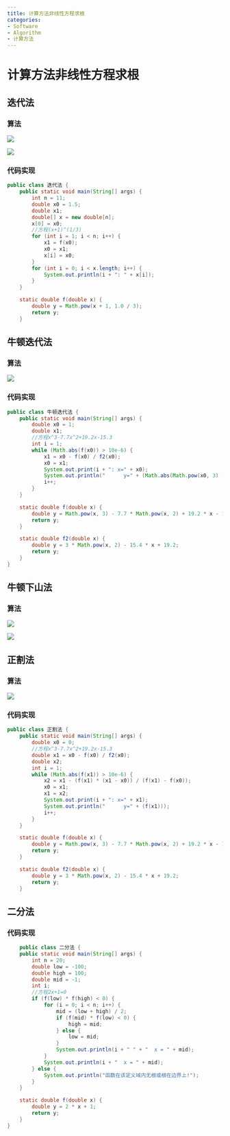 ```yaml
---
title: 计算方法非线性方程求根
categories:
- Software
- Algorithm
- 计算方法
---
```

# 计算方法非线性方程求根

##  迭代法

### 算法

![](https://raw.githubusercontent.com/LuShan123888/Files/main/Pictures/2020-12-10-k9cpL2fx5XyJiPn.png)

![](https://raw.githubusercontent.com/LuShan123888/Files/main/Pictures/2020-12-10-ZpgCUDfRWTwq34h.png)

### 代码实现

```java
public class 迭代法 {
    public static void main(String[] args) {
        int n = 11;
        double x0 = 1.5;
        double x1;
        double[] x = new double[n];
        x[0] = x0;
        //方程(x+1)^(1/3)
        for (int i = 1; i < n; i++) {
            x1 = f(x0);
            x0 = x1;
            x[i] = x0;
        }
        for (int i = 0; i < x.length; i++) {
            System.out.println(i + ": " + x[i]);
        }
    }

    static double f(double x) {
        double y = Math.pow(x + 1, 1.0 / 3);
        return y;
    }
```

## 牛顿迭代法

### 算法

![](https://raw.githubusercontent.com/LuShan123888/Files/main/Pictures/2020-12-10-Cz2qtI5n4ivdHeK.png)

### 代码实现

```java
public class 牛顿迭代法 {
    public static void main(String[] args) {
        double x0 = 1;
        double x1;
        //方程x^3-7.7x^2+19.2x-15.3
        int i = 1;
        while (Math.abs(f(x0)) > 10e-6) {
            x1 = x0 - f(x0) / f2(x0);
            x0 = x1;
            System.out.print(i + ": x=" + x0);
            System.out.println("      y=" + (Math.abs(Math.pow(x0, 3) - 7.7 * Math.pow(x0, 2) + 19.2 * x0 - 15.3)));
            i++;
        }
    }

    static double f(double x) {
        double y = Math.pow(x, 3) - 7.7 * Math.pow(x, 2) + 19.2 * x - 15.3;
        return y;
    }

    static double f2(double x) {
        double y = 3 * Math.pow(x, 2) - 15.4 * x + 19.2;
        return y;
    }
}
```

## 牛顿下山法

### 算法

![](https://raw.githubusercontent.com/LuShan123888/Files/main/Pictures/2020-12-10-PRpnt5ukT3FWZSx.png)

![](https://raw.githubusercontent.com/LuShan123888/Files/main/Pictures/2020-12-10-mbcOQwUHfudqkJZ.png)

## 正割法

### 算法

![](https://raw.githubusercontent.com/LuShan123888/Files/main/Pictures/2020-12-10-2WIOvMpm61oLc5f.png)

### 代码实现

```java
public class 正割法 {
    public static void main(String[] args) {
        double x0 = 0;
        //方程x^3-7.7x^2+19.2x-15.3
        double x1 = x0 - f(x0) / f2(x0);
        double x2;
        int i = 1;
        while (Math.abs(f(x1)) > 10e-6) {
            x2 = x1 - (f(x1) * (x1 - x0)) / (f(x1) - f(x0));
            x0 = x1;
            x1 = x2;
            System.out.print(i + ": x=" + x1);
            System.out.println("      y=" + (f(x1)));
            i++;
        }
    }

    static double f(double x) {
        double y = Math.pow(x, 3) - 7.7 * Math.pow(x, 2) + 19.2 * x - 15.3;
        return y;
    }

    static double f2(double x) {
        double y = 3 * Math.pow(x, 2) - 15.4 * x + 19.2;
        return y;
    }
```

## 二分法

### 代码实现

```java
    public class 二分法 {
    public static void main(String[] args) {
        int n = 20;
        double low = -100;
        double high = 100;
        double mid = -1;
        int i;
        //方程2x+1=0
        if (f(low) * f(high) < 0) {
            for (i = 0; i < n; i++) {
                mid = (low + high) / 2;
                if (f(mid) * f(low) < 0) {
                    high = mid;
                } else {
                    low = mid;
                }
                System.out.println(i + " " + "  x = " + mid);
            }
            System.out.println(i + "  x = " + mid);
        } else {
            System.out.println("函数在该定义域内无根或根在边界上!");
        }
    }

    static double f(double x) {
        double y = 2 * x + 1;
        return y;
    }
}
```

